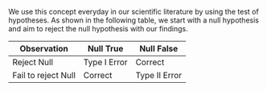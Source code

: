 We use this concept everyday in our scientific literature by using the test of hypotheses. As shown in the following table, we start with a null hypothesis and aim to reject the null hypothesis with our findings. 

| Observation | Null True | Null False          |
|-------------|-----------|---------------------|
| Reject Null | Type I Error | Correct          |
| Fail to reject Null | Correct | Type II Error |